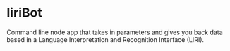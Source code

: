 # liriBot
Command line node app that takes in parameters and gives you back data based in a Language Interpretation and Recognition Interface (LIRI). 
